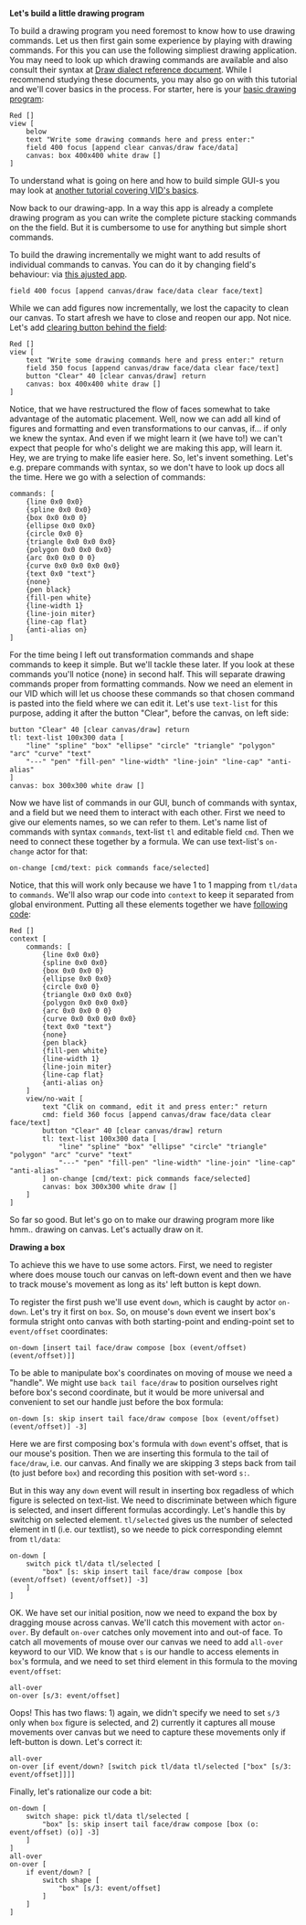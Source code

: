 **Let's build a little drawing program**

To build a drawing program you need foremost to know how to use drawing commands. 
Let us then first gain some experience by playing with drawing commands. 
For this you can use the following simpliest drawing application. 
You may need to look up which drawing commands are available and also consult 
their syntax at [Draw dialect reference document](https://doc.red-lang.org/en/draw.html).
While I recommend studying these documents, you may also go on with this tutorial
and we'll cover basics in the process. For starter, here is your [basic drawing program](drawing-simple.red):

```
Red []
view [
	below 
	text "Write some drawing commands here and press enter:"
	field 400 focus	[append clear canvas/draw face/data] 
	canvas: box 400x400 white draw []
]
```

To understand what is going on here and how to build simple GUI-s you may look at [another tutorial
covering VID's basics](<not-ready-yet>).

Now back to our drawing-app. In a way this app is already a complete drawing program as you can write the complete 
picture stacking commands on the the field. But it is cumbersome to use for anything but simple short commands. 

To build the drawing incrementally we might want to add results of individual commands to canvas. 
You can do it by changing field's behaviour: via [this ajusted app](drawing-simple-add.red). 

```
field 400 focus	[append canvas/draw face/data clear face/text] 
```

While we can add figures now incrementally, we lost the capacity to clean our canvas. To start afresh 
we have to close and reopen our app. Not nice. Let's add [clearing button behind the field](drawing-simple-add-clear.red):

```
Red []
view [
	text "Write some drawing commands here and press enter:" return
	field 350 focus [append canvas/draw face/data clear face/text] 
	button "Clear" 40 [clear canvas/draw] return
	canvas: box 400x400 white draw []
]
```

Notice, that we have restructured the flow of faces somewhat to take advantage of the automatic placement.
Well, now we can add all kind of figures and formatting and even transformations to our canvas, if... if only we knew the syntax.
And even if we might learn it (we have to!) we can't expect that people for who's delight we are making this app, will learn it.
Hey, we are trying to make life easier here. So, let's invent something. Let's e.g. prepare commands with syntax, so we don't have to
look up docs all the time. Here we go with a selection of commands:

```
commands: [
	{line 0x0 0x0}
	{spline 0x0 0x0}
	{box 0x0 0x0 0}
	{ellipse 0x0 0x0}
	{circle 0x0 0}
	{triangle 0x0 0x0 0x0}
	{polygon 0x0 0x0 0x0}
	{arc 0x0 0x0 0 0}
	{curve 0x0 0x0 0x0 0x0}
	{text 0x0 "text"}
	{none}
	{pen black}
	{fill-pen white}
	{line-width 1}
	{line-join miter}
	{line-cap flat}
	{anti-alias on}		
]
```

For the time being I left out transformation commands and shape commands to keep it simple. But we'll tackle these later.
If you look at these commands you'll notice {none} in second half. This will separate drawing commands proper from formatting commands.
Now we need an element in our VID which will let us choose these commands so that chosen command is pasted into the field where
we can edit it. Let's use `text-list` for this purpose, adding it after the button "Clear", before the canvas, on left side:

```
button "Clear" 40 [clear canvas/draw] return
tl: text-list 100x300 data [
	"line" "spline" "box" "ellipse" "circle" "triangle" "polygon" "arc" "curve" "text" 
	"---" "pen" "fill-pen" "line-width" "line-join" "line-cap" "anti-alias"
]
canvas: box 300x300 white draw []
```

Now we have list of commands in our GUI, bunch of commands with syntax, and a field but we need them to interact with each other. 
First we need to give our elements names, so we can refer to them. Let's name list of commands with syntax `commands`, text-list `tl`
and editable field `cmd`. Then we need to connect these together by a formula. We can use text-list's `on-change` actor for that:

``` 
on-change [cmd/text: pick commands face/selected]
```

Notice, that this will work only because we have 1 to 1 mapping from `tl/data` to `commands`. 
We'll also wrap our code into `context` to keep it separated from global environment. 
Putting all these elements together we have [following code](drawing-simple-add-cmds.red):

```
Red []
context [
	commands: [
		{line 0x0 0x0}
		{spline 0x0 0x0}
		{box 0x0 0x0 0}
		{ellipse 0x0 0x0}
		{circle 0x0 0}
		{triangle 0x0 0x0 0x0}
		{polygon 0x0 0x0 0x0}
		{arc 0x0 0x0 0 0}
		{curve 0x0 0x0 0x0 0x0}
		{text 0x0 "text"}
		{none}
		{pen black}
		{fill-pen white}
		{line-width 1}
		{line-join miter}
		{line-cap flat}
		{anti-alias on}		
	]
	view/no-wait [
		text "Clik on command, edit it and press enter:" return
		cmd: field 360 focus [append canvas/draw face/data clear face/text] 
		button "Clear" 40 [clear canvas/draw] return
		tl: text-list 100x300 data [
			"line" "spline" "box" "ellipse" "circle" "triangle" "polygon" "arc" "curve" "text" 
			"---" "pen" "fill-pen" "line-width" "line-join" "line-cap" "anti-alias"
		] on-change [cmd/text: pick commands face/selected]
		canvas: box 300x300 white draw []
	]
]
```

So far so good. But let's go on to make our drawing 
program more like hmm.. drawing on canvas. Let's actually draw on it.

**Drawing a box**

To achieve this we have to use some actors. First, we need to register where does mouse touch our canvas on 
left-down event and then we have to track mouse's movement as long as its' left button is kept down. 

To register the first push we'll use event `down`, which is caught by actor `on-down`. Let's try it first on `box`.
So, on mouse's `down` event we insert box's formula stright onto canvas with both starting-point and ending-point set to `event/offset` coordinates:

```
on-down [insert tail face/draw compose [box (event/offset) (event/offset)]]
```

To be able to manipulate box's coordinates on moving of mouse we need a "handle". We might use `back tail face/draw` to position
ourselves right before box's second coordinate, but it would be more universal and convenient to set our handle just before
the box formula:

```
on-down [s: skip insert tail face/draw compose [box (event/offset) (event/offset)] -3]
```

Here we are first composing box's formula with `down` event's offset, that is our mouse's position. 
Then we are inserting this formula to the tail of `face/draw`, i.e. our canvas.
And finally we are skipping 3 steps back from tail (to just before `box`) and recording this position with set-word `s:`.

But in this way any `down` event will result in inserting box regadless of which figure is selected on text-list. 
We need to discriminate between which figure is selected, and insert different formulas accordingly.
Let's handle this by switchig on selected element. `tl/selected` gives us the number of selected element in tl 
(i.e. our textlist), so we neede to pick corresponding elemnt from `tl/data`:

```
on-down [
	switch pick tl/data tl/selected [
		"box" [s: skip insert tail face/draw compose [box (event/offset) (event/offset)] -3]
	]
]
```

OK. We have set our initial position, now we need to expand the box by dragging mouse across canvas. We'll catch this movement with actor `on-over`.
By default `on-over` catches only movement into and out-of face. To catch all movements of mouse over our canvas we need to add `all-over` keyword to our VID.
We know that `s` is our handle to access elements in `box`'s formula, and we need to set third element in this formula to the moving `event/offset`:

```
all-over
on-over [s/3: event/offset]
```

Oops! This has two flaws: 1) again, we didn't specify we need to set `s/3` only when `box` figure is selected, and 
2) currently it captures all mouse movements over canvas
but we need to capture these movements only if left-button is down. Let's correct it:

```
all-over
on-over [if event/down? [switch pick tl/data tl/selected ["box" [s/3: event/offset]]]]
```

Finally, let's rationalize our code a bit:
```
on-down [
	switch shape: pick tl/data tl/selected [
		"box" [s: skip insert tail face/draw compose [box (o: event/offset) (o)] -3]
	]
]
all-over
on-over [
	if event/down? [
		switch shape [
			"box" [s/3: event/offset]
		]
	]
]
```
